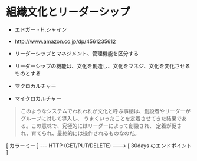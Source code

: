 # 組織文化とリーダーシップ

 * エドガー・H.シャイン
 * http://www.amazon.co.jp/dp/4561235612

 * リーダーシップとマネジメント、管理機能を区分する
 * リーダーシップの機能は、文化を創造し、文化をマネジ、文化を変化させるものとする

 * マクロカルチャー
 * マイクロカルチャー

> このようなシステムでわれわれが文化と呼ぶ事柄は、創設者やリーダーがグループに対して導入し、
> うまくいったことを定着させてきた結果である。この意味で、究極的にはリーダーによって創設され、
> 定着が促され、育てられ、最終的には操作されるものなのだ。



[ カラーミー ] --- HTTP (GET/PUT/DELETE) ---> [ 30days のエンドポイント ]



